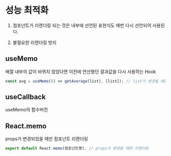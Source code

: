 # 성능 최적화

1. 컴포넌트가 리렌더링 되는 것은 내부에 선언된 표현식도 매번 다시 선언되어 사용된다.

2. 불필요한 리렌더링 방지

## useMemo

배열 내부의 값이 바뀌지 않았다면 이전에 연산했던 결과값을 다시 사용하는 Hook

```js
const avg = useMemo(() => getAverage(list), [list]); // list가 변경될 때만 리렌더링
```

## useCallback

useMemo의 함수버전

## React.memo

props가 변경되었을 때만 컴포넌트 리렌더링

```js
export default React.memo(컴포넌트명); // props가 변경될 때만 리렌더링
```
